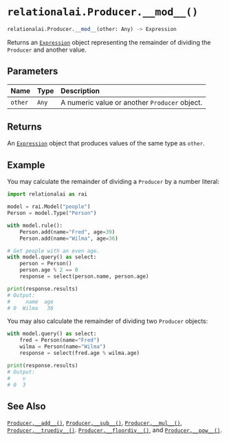 # `relationalai.Producer.__mod__()`

```python
relationalai.Producer.__mod__(other: Any) -> Expression
```

Returns an [`Expression`](../Expression.md) object representing the remainder of dividing the `Producer` and another value.

## Parameters

| Name | Type | Description |
| :--- | :--- | :------ |
| `other` | `Any` | A numeric value or another `Producer` object. |

## Returns

An [`Expression`](../Expression.md) object that produces values of the same type as `other`.

## Example

You may calculate the remainder of dividing a `Producer` by a number literal:

```python
import relationalai as rai

model = rai.Model("people")
Person = model.Type("Person")

with model.rule():
    Person.add(name="Fred", age=39)
    Person.add(name="Wilma", age=36)

# Get people with an even age.
with model.query() as select:
    person = Person()
    person.age % 2 == 0
    response = select(person.name, person.age)

print(response.results)
# Output:
#     name  age
# 0  Wilma   36
```

You may also calculate the remainder of dividing two `Producer` objects:

```python
with model.query() as select:
    fred = Person(name="Fred")
    wilma = Person(name="Wilma")
    response = select(fred.age % wilma.age)

print(response.results)
# Output:
#    v
# 0  3
```

## See Also

[`Producer.__add__()`](./add__.md),
[`Producer.__sub__()`](./sub__.md),
[`Producer.__mul__()`](./mul__.md),
[`Producer.__truediv__()`](./truediv__.md).
[`Producer.__floordiv__()`](./floordiv__.md),
and [`Producer.__pow__()`](./pow__.md).
